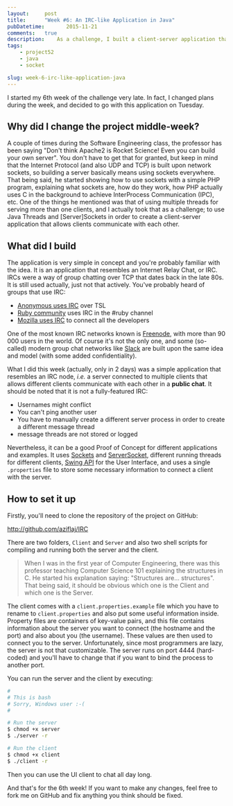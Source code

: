 ```yaml
---
layout:     post
title:      "Week #6: An IRC-like Application in Java"
pubDatetime:       2015-11-21
comments:   true
description:    As a challenge, I built a client-server application that allows multiple clients to communicate with each others using java Threads and Sockets
tags:
    - project52
    - java
    - socket

slug: week-6-irc-like-application-java
---
```


I started my 6th week of the challenge very late. In fact, I changed plans during the week, and decided to go with this application on Tuesday.

## Why did I change the project middle-week?
A couple of times during the Software Engineering class, the professor has been saying "Don't think Apache2 is Rocket Science! Even you can build your own server". You don't have to get that for granted, but keep in mind that the Internet Protocol (and also UDP and TCP) is built upon network sockets, so building a server basically means using sockets everywhere. That being said, he started showing how to use sockets with a simple PHP program, explaining what sockets are, how do they work, how PHP actually uses C in the background to achieve InterProcess Communication (IPC), etc. One of the things he mentioned was that of using multiple threads for serving more than one clients, and I actually took that as a challenge; to use Java Threads and [Server]Sockets in order to create a client-server application that allows clients communicate with each other.

## What did I build
The application is very simple in concept and you're probably familiar with the idea. It is an application that resembles an Internet Relay Chat, or IRC. IRCs were a way of group chatting over TCP that dates back in the late 80s. It is still used actually, just not that actively. You've probably heard of groups that use IRC:

- [Anonymous uses IRC](https://www.anonops.com/) over TSL
- [Ruby community](https://www.ruby-lang.org/en/community/) uses IRC in the #ruby channel
- [Mozilla uses IRC](http://irc.lc/mozilla/developers/) to connect all the developers

One of the most known IRC networks known is [Freenode](https://freenode.net/), with more than 90 000 users in the world. Of course it's not the only one, and some (so-called) modern group chat networks like [Slack](https://slack.com/) are built upon the same idea and model (with some added confidentiality).

What I did this week (actually, only in 2 days) was a simple application that resembles an IRC node, _i.e._ a server connected to multiple clients that allows different clients communicate with each other in a **public chat**. It should be noted that it is not a fully-featured IRC:

- Usernames might conflict
- You can't ping another user
- You have to manually create a different server process in order to create a different message thread
- message threads are not stored or logged

Nevertheless, it can be a good Proof of Concept for different applications and examples. It uses [Sockets](https://docs.oracle.com/javase/7/docs/api/java/net/Socket.html) and [ServerSocket](https://docs.oracle.com/javase/7/docs/api/java/net/ServerSocket.html), different running threads for different clients, [Swing API](https://docs.oracle.com/javase/7/docs/api/javax/swing/package-summary.html) for the User Interface, and uses a single `.properties` file to store some necessary information to connect a client with the server.

## How to set it up

Firstly, you'll need to clone the repository of the project on GitHub:

http://github.com/aziflaj/IRC

There are two folders, `Client` and `Server` and also two shell scripts for compiling and running both the server and the client.

> When I was in the first year of Computer Engineering, there was this professor teaching Computer Science 101 explaining the structures in C. He started his explanation saying: "Structures are... structures". That being said, it should be obvious which one is the Client and which one is the Server.

The client comes with a `client.properties.example` file which you have to rename to `client.properties` and also put some useful information inside. Property files are containers of key-value pairs, and this file contains information about the server you want to connect (the hostname and the port) and also about you (the username). These values are then used to connect you to the server. Unfortunately, since most programmers are lazy, the server is not that customizable. The server runs on port 4444 (hard-coded) and you'll have to change that if you want to bind the process to another port.

You can run the server and the client by executing:

```bash
#
# This is bash
# Sorry, Windows user :-(
#

# Run the server
$ chmod +x server
$ ./server -r

# Run the client
$ chmod +x client
$ ./client -r
```

Then you can use the UI client to chat all day long.

And that's for the 6th week! If you want to make any changes, feel free to fork me on GitHub and fix anything you think should be fixed.
